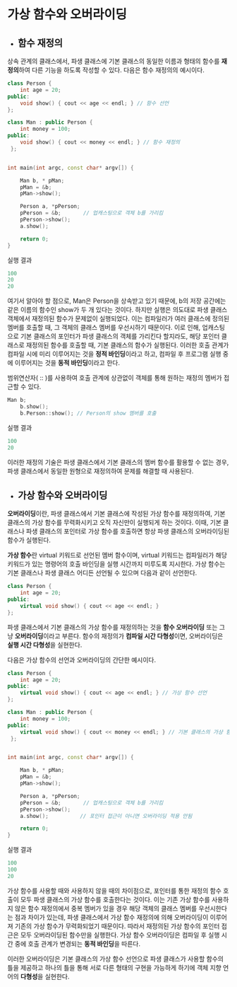 # 가상 함수와 오버라이딩

+ ## 함수 재정의

상속 관계의 클래스에서, 파생 클래스에 기본 클래스의 동일한 이름과 형태의 함수를 **재정의**하여 다른 기능을 하도록 작성할 수 있다. 다음은 함수 재정의의 예시이다.
```c++
class Person {
	int age = 20;
public:
	void show() { cout << age << endl; } // 함수 선언
};

class Man : public Person {
	int money = 100;
public:
	void show() { cout << money << endl; } // 함수 재정의
 };


int main(int argc, const char* argv[]) {

	Man b, * pMan;
	pMan = &b;
	pMan->show();

	Person a, *pPerson;
	pPerson = &b;       // 업캐스팅으로 객체 b를 가리킴
	pPerson->show();
	a.show();          

	return 0;
}
```
실행 결과
```c++
100
20
20
```

여기서 알아야 할 점으로, Man은 Person을 상속받고 있기 때문에, b의 저장 공간에는 같은 이름의 함수인 show가 두 개 있다는 것이다. 하지만 실행은 의도대로 
파생 클래스 객체에서 재정의된 함수가 문제없이 실행되었다.
이는 컴파일러가 여러 클래스에 정의된 멤버를 호출할 때, 그 객체의 클래스 멤버를 우선시하기 때문이다. 이로 인해, 업캐스팅으로 기본 클래스의 포인터가
파생 클래스의 객체를 가리킨다 할지라도, 해당 포인터 클래스로 재정의된 함수를 호출할 때, 기본 클래스의 함수가 실행된다. 
이러한 호출 관계가 컴파일 시에 미리 이루어지는 것을 **정적 바인딩**이라고 하고, 컴파일 후 프로그램 실행 중에 이루어지는 것을 **동적 바인딩**이라고 한다.

범위연산자( :: )를 사용하여 호출 관계에 상관없이 객체를 통해 원하는 재정의 멤버가 접근할 수 있다.
```c++
Man b;
	b.show();
	b.Person::show(); // Person의 show 멤버를 호출
  ```
  
  실행 결과
  ```c++
  100
  20
```
  이러한 재정의 기술은 파생 클래스에서 기본 클래스의 멤버 함수를 활용할 수 없는 경우, 파생 클래스에서 동일한 원형으로 재정의하여 문제를 해결할 때 사용된다.
  
  + ## 가상 함수와 오버라이딩

**오버라이딩**이란, 파생 클래스에서 기본 클래스에 작성된 가상 함수를 재정의하여, 기본 클래스의 가상 함수를 무력화시키고 오직 자신만이
실행되게 하는 것이다. 이때, 기본 클래스나 파생 클래스의
포인터로 가상 함수를 호출하면 항상 파생 클래스의 오버라이딩된 함수가 실행된다.

**가상 함수**란 virtual 키워드로 선언된 멤버 함수이며, virtual 키워드는 컴파일러가 해당 키워드가 있는 명령어의 호출 바인딩을 실행 시간까지 미루도록 지시한다.
가상 함수는 기본 클래스나 파생 클래스 어디든 선언될 수 있으며 다음과 같이 선언한다.
```c++
class Person {
	int age = 20;
public:
	virtual void show() { cout << age << endl; }
};
```

파생 클래스에서 기본 클래스의 가상 함수를 재정의하는 것을 **함수 오버라이딩** 또는 그냥 **오버라이딩**이라고 부른다. 함수의 재정의가 **컴파일 시간 다형성**이면, 
오버라이딩은 **실행 시간 다형성**을 실현한다.

다음은 가상 함수의 선언과 오버라이딩의 간단한 예시이다.

```c++
class Person {
	int age = 20;
public:
	virtual void show() { cout << age << endl; } // 가상 함수 선언
};

class Man : public Person {
	int money = 100;
public:
	virtual void show() { cout << money << endl; } // 기본 클래스의 가상 함수를 재정의, 물론 virtual 키워드를 붙인다
 };


int main(int argc, const char* argv[]) {

	Man b, * pMan;
	pMan = &b;
	pMan->show();

	Person a, *pPerson;
	pPerson = &b;       // 업캐스팅으로 객체 b를 가리킴
	pPerson->show();
	a.show();          // 포인터 접근이 아니면 오버라이딩 적용 안됨

	return 0;
}
```
실행 결과
```c++
100
100
20
```

가상 함수를 사용할 때와 사용하지 않을 때의 차이점으로, 포인터를 통한 재정의 함수 호출이 모두 파생 클래스의 가상 함수를 호출한다는 것이다. 이는 기존 가상 함수를 사용하지 않은 함수 재정의에서 중복 멤버가 있을 경우
 해당 객체의 클래스 멤버를 우선시한다는 점과 차이가 있는데, 파생 클래스에서
가상 함수 재정의에 의해 오버라이딩이 이루어져 기존의 가상 함수가 무력화되었기 때문이다. 따라서 재정의된 가상 함수의 포인터 접근은 모두 오버라이딩된 함수만을 실행한다.
가상 함수 오버라이딩은  컴파일 후 실행 시간 중에 호출 관계가 변경되는 **동적 바인딩**을 따른다.

이러한 오버라이딩은 기본 클래스의 가상 함수 선언으로 파생 클래스가 사용할 함수의 틀을 제공하고 하나의 틀을 통해 서로 다른 형태의 구현을 가능하게 하기에 객체 지향 언어의
**다형성**을 실현한다.










